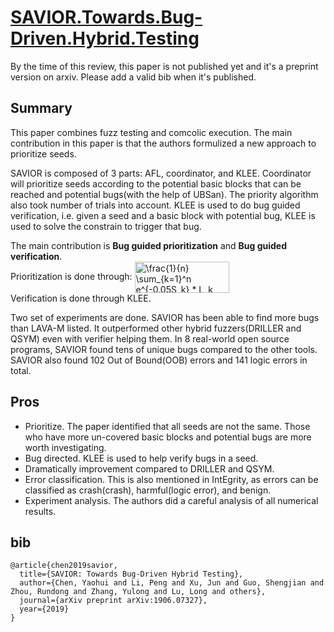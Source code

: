 # [SAVIOR.Towards.Bug-Driven.Hybrid.Testing](https://arxiv.org/pdf/1906.07327.pdf)

By the time of this review, this paper is not published yet and it's a preprint version on arxiv. 
Please add a valid bib when it's published.

## Summary

This paper combines fuzz testing and comcolic execution. The main contribution in this paper is that the authors formulized a new approach to prioritize seeds. 

SAVIOR is composed of 3 parts: AFL, coordinator, and KLEE.
Coordinator will prioritize seeds according to the potential basic blocks that can be reached and potential bugs(with the help of UBSan).
The priority algorithm also took number of trials into account.	
KLEE is used to do bug guided verification, i.e. given a seed and a basic block with potential bug, KLEE is used to solve the constrain to trigger that bug.

The main contribution is **Bug guided prioritization** and **Bug guided verification**.  
Prioritization is done through: <img src="http://bit.ly/2pB2k7g" align="center" border="0" alt="\frac{1}{n} \sum_{k=1}^n e^{-0.05S_k} * L_k" width="151" height="50" />  
Verification is done through KLEE.

Two set of experiments are done. SAVIOR has been able to find more bugs than LAVA-M listed. It outperformed other hybrid fuzzers(DRILLER and QSYM) even with verifier helping them. In 8 real-world open source programs, SAVIOR found tens of unique bugs compared to the other tools. SAVIOR also found 102 Out of Bound(OOB) errors and 141 logic errors in total.

## Pros

- Prioritize. The paper identified that all seeds are not the same. Those who have more un-covered basic blocks and potential bugs are more worth investigating.
- Bug directed. KLEE is used to help verify bugs in a seed.
- Dramatically improvement compared to DRILLER and QSYM.
- Error classification. This is also mentioned in IntEgrity, as errors can be classified as crash(crash), harmful(logic error), and benign.
- Experiment analysis. The authors did a careful analysis of all numerical results.

## bib
```
@article{chen2019savior,
  title={SAVIOR: Towards Bug-Driven Hybrid Testing},
  author={Chen, Yaohui and Li, Peng and Xu, Jun and Guo, Shengjian and Zhou, Rundong and Zhang, Yulong and Lu, Long and others},
  journal={arXiv preprint arXiv:1906.07327},
  year={2019}
}
```